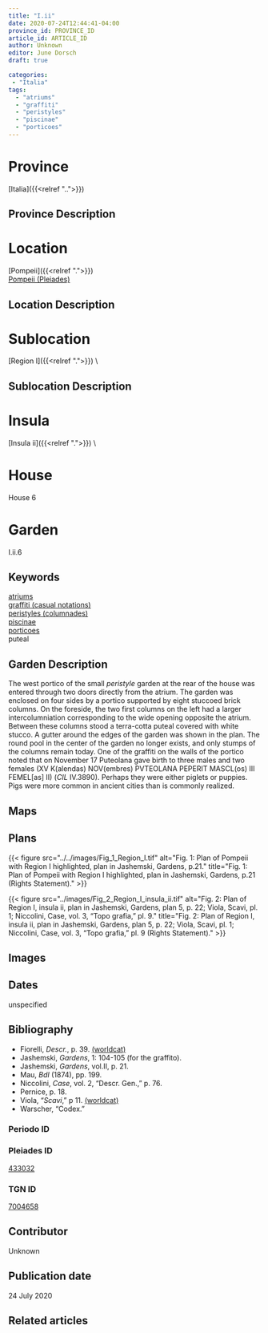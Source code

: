 ```yaml
---
title: "I.ii"
date: 2020-07-24T12:44:41-04:00
province_id: PROVINCE_ID
article_id: ARTICLE_ID
author: Unknown
editor: June Dorsch
draft: true

categories:
 - "Italia"
tags:
  - "atriums"
  - "graffiti"
  - "peristyles"
  - "piscinae"
  - "porticoes"
---
```


# Province

[Italia]({{<relref "..">}})

## Province Description

<!-- DESCRIPTION -->


# Location

[Pompeii]({{<relref ".">}}) \
[Pompeii (Pleiades)](https://pleiades.stoa.org/places/433032)

## Location Description

<!-- LEAVE THIS BLANK FOR NOW -->

# Sublocation

[Region I]({{<relref ".">}}) \

## Sublocation Description

<!-- DESCRIPTION -->

# Insula

[Insula ii]({{<relref ".">}}) \

# House

House 6

# Garden

I.ii.6

## Keywords

[atriums](http://vocab.getty.edu/page/aat/300004097)  
[graffiti (casual notations)](http://vocab.getty.edu/page/aat/300015613)  
[peristyles (columnades)](http://vocab.getty.edu/page/aat/300004029)   
[piscinae](http://vocab.getty.edu/page/aat/300375619)  
[porticoes](http://vocab.getty.edu/page/aat/300004145)  
puteal  

## Garden Description

The west portico of the small *peristyle* garden at the rear of the house was entered through two doors directly from the atrium. The garden was enclosed on four sides by a portico supported by eight stuccoed brick columns. On the foreside, the two first columns on the left had a larger intercolumniation corresponding to the wide opening opposite the atrium. Between these columns stood a terra-cotta puteal covered with white stucco. A gutter around the edges of the garden was shown in the plan. The round pool in the center of the garden no longer exists, and only stumps of the columns remain today. One of the graffiti on the walls of the portico noted that on November 17 Puteolana gave birth to three males and two females (XV K(alendas) NOV(embres) PVTEOLANA PEPERIT MASCL(os) III FEMEL[as] II) (*CIL* IV.3890). Perhaps they were either piglets or puppies. Pigs were more common in ancient cities than is commonly realized.

## Maps

<!--
OLD WAY (DO NOT USE)
![alt_text](../../images/image_name.ext)
*CAPTION*

NEW WAY ↓↓↓↓
{{< figure src="../../images/image_name.ext" alt="ALT_TEXT" title="CAPTION" >}}
-->

## Plans

{{< figure src="../../images/Fig_1_Region_I.tif" alt="Fig. 1: Plan of Pompeii with Region I highlighted, plan in Jashemski, Gardens, p.21." title="Fig. 1: Plan of Pompeii with Region I highlighted, plan in Jashemski, Gardens, p.21 (Rights Statement)." >}}

{{< figure src="../images/Fig_2_Region_I_insula_ii.tif" alt="Fig. 2: Plan of Region I, insula ii, plan in Jashemski, Gardens, plan 5, p. 22; Viola, Scavi, pl. 1; Niccolini, Case, vol. 3, “Topo grafia,” pl. 9." title="Fig. 2: Plan of Region I, insula ii, plan in Jashemski, Gardens, plan 5, p. 22; Viola, Scavi, pl. 1; Niccolini, Case, vol. 3, “Topo grafia,” pl. 9 (Rights Statement)." >}}

## Images

<!--
OLD WAY (DO NOT USE)
![alt_text](../../images/image_name.ext)
*CAPTION*

NEW WAY ↓↓↓↓
{{< figure src="../../images/image_name.ext" alt="ALT_TEXT" title="CAPTION" >}}
-->

## Dates

unspecified

## Bibliography

* Fiorelli, *Descr.*, p. 39. [(worldcat)](http://www.worldcat.org/oclc/908272023)
* Jashemski, *Gardens*, 1: 104-105 (for the graffito).
* Jashemski, *Gardens*, vol.II, p. 21.
* Mau, *BdI* (1874), pp. 199.
* Niccolini, *Case*, vol. 2, “Descr. Gen.,” p. 76.
* Pernice, p. 18.
* Viola, “*Scavi*,” p 11. [(worldcat)](http://www.worldcat.org/oclc/715087975)
* Warscher, “Codex.”

### Periodo ID

<!-- [PERIODO_ID](https://pleiades.stoa.org/places/PLEIADES_ID) -->

### Pleiades ID

[433032](https://pleiades.stoa.org/places/433032)

### TGN ID

[7004658](http://vocab.getty.edu/page/tgn/7004658)

## Contributor

Unknown

## Publication date

24 July 2020

## Related articles

<!-- Links to other related articles. Leave blank for now -->